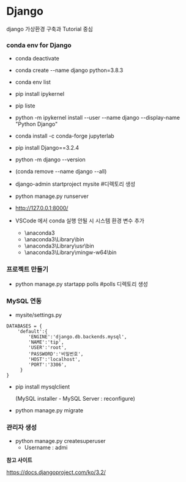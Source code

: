 # Django 

django 가상환경 구축과 Tutorial 중심



### conda env for Django

- conda deactivate
- conda create --name django python=3.8.3
- conda env list
- pip install ipykernel
- pip liste
- python -m ipykernel install --user --name django --display-name "Python Django"
- conda install -c conda-forge jupyterlab
- pip install Django==3.2.4
- python -m django --version
- (conda remove --name django --all)



- django-admin startproject mysite #디렉토리 생성

- python manage.py runserver

- http://127.0.0.1:8000/ 

  

- VSCode 에서 conda 실행 안될 시 시스템 환경 변수 추가

  - \anaconda3
  - \anaconda3\Library\bin
  - \anaconda3\Library\usr\bin
  - \anaconda3\Library\mingw-w64\bin



### 프로젝트 만들기 

- python manage.py startapp polls  #polls 디렉토리 생성



### MySQL 연동

- mysite/settings.py

```
DATABASES = {
	'default':{
		'ENGINE':'django.db.backends.mysql',
		'NAME':'tip',
		'USER':'root',
		'PASSWORD':'비밀번호',
		'HOST':'localhost',
		'PORT':'3306',
     }
}

```

- pip install mysqlclient

  (MySQL installer - MySQL Server : reconfigure)

- python manage.py migrate



### 관리자 생성

- python manage.py createsuperuser 
  - Username : admi





**참고 사이트**

https://docs.djangoproject.com/ko/3.2/